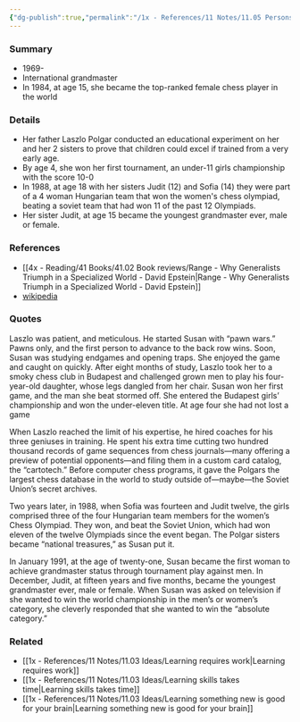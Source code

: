 ```yaml
---
{"dg-publish":true,"permalink":"/1x - References/11 Notes/11.05 Persons/Susan Polgar/","title":"Susan Polgar","noteIcon":"","created":"2024-01-20T21:35:30.000+03:00","updated":"2024-02-14T20:18:18.039+03:00"}
---
```



### Summary
- 1969-
- International grandmaster
- In 1984, at age 15, she became the top-ranked female chess player in the world

### Details
- Her father Laszlo Polgar conducted an educational experiment on her and her 2 sisters to prove that children could excel if trained from a very early age.
- By age 4, she won her first tournament, an under-11 girls championship with the score 10-0
- In 1988, at age 18 with her sisters Judit (12) and Sofia (14) they were part of a 4 woman Hungarian team that won the women's chess olympiad, beating a soviet team that had won 11 of the past 12 Olympiads.
- Her sister Judit, at age 15 became the youngest grandmaster ever, male or female.

### References
- [[4x - Reading/41 Books/41.02 Book reviews/Range - Why Generalists Triumph in a Specialized World - David Epstein\|Range - Why Generalists Triumph in a Specialized World - David Epstein]]
- [wikipedia](https://en.wikipedia.org/wiki/Susan_Polgar)

### Quotes
Laszlo was patient, and meticulous. He started Susan with “pawn wars.” Pawns only, and the first person to advance to the back row wins. Soon, Susan was studying endgames and opening traps. She enjoyed the game and caught on quickly. After eight months of study, Laszlo took her to a smoky chess club in Budapest and challenged grown men to play his four-year-old daughter, whose legs dangled from her chair. Susan won her first game, and the man she beat stormed off. She entered the Budapest girls’ championship and won the under-eleven title. At age four she had not lost a game

When Laszlo reached the limit of his expertise, he hired coaches for his three geniuses in training. He spent his extra time cutting two hundred thousand records of game sequences from chess journals—many offering a preview of potential opponents—and filing them in a custom card catalog, the “cartotech.” Before computer chess programs, it gave the Polgars the largest chess database in the world to study outside of—maybe—the Soviet Union’s secret archives.

Two years later, in 1988, when Sofia was fourteen and Judit twelve, the girls comprised three of the four Hungarian team members for the women’s Chess Olympiad. They won, and beat the Soviet Union, which had won eleven of the twelve Olympiads since the event began. The Polgar sisters became “national treasures,” as Susan put it.

In January 1991, at the age of twenty-one, Susan became the first woman to achieve grandmaster status through tournament play against men. In December, Judit, at fifteen years and five months, became the youngest grandmaster ever, male or female. When Susan was asked on television if she wanted to win the world championship in the men’s or women’s category, she cleverly responded that she wanted to win the “absolute category.”


### Related
- [[1x - References/11 Notes/11.03 Ideas/Learning requires work\|Learning requires work]]
- [[1x - References/11 Notes/11.03 Ideas/Learning skills takes time\|Learning skills takes time]]
- [[1x - References/11 Notes/11.03 Ideas/Learning something new is good for your brain\|Learning something new is good for your brain]]